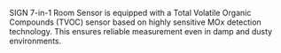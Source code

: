 SIGN 7-in-1 Room Sensor is equipped with a Total Volatile Organic Compounds (TVOC) sensor based on highly sensitive MOx detection technology. This ensures reliable measurement even in damp and dusty environments.
